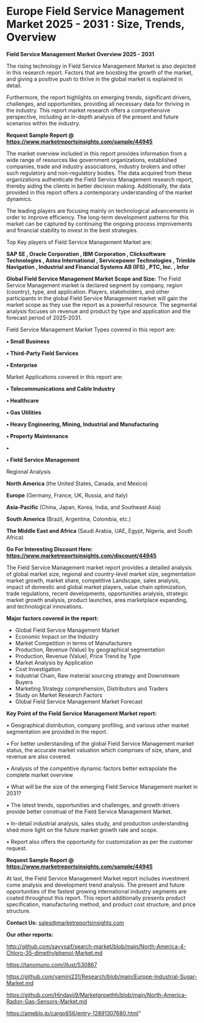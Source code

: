 # Europe Field Service Management Market 2025 - 2031 : Size, Trends, Overview

<Strong> Field Service Management Market Overview 2025 - 2031</strong>

The rising technology in Field Service Management Market is also depicted in this research report. Factors that are boosting the growth of the market, and giving a positive push to thrive in the global market is explained in detail.

Furthermore, the report highlights on emerging trends, significant drivers, challenges, and opportunities, providing all necessary data for thriving in the industry. This report market research offers a comprehensive perspective, including an in-depth analysis of the present and future scenarios within the industry.

<strong>Request Sample Report @ <a href=https://www.marketreportsinsights.com/sample/44945>https://www.marketreportsinsights.com/sample/44945</a></strong>

The market overview included in this report provides information from a wide range of resources like government organizations, established companies, trade and industry associations, industry brokers and other such regulatory and non-regulatory bodies. The data acquired from these organizations authenticate the Field Service Management research report, thereby aiding the clients in better decision making. Additionally, the data provided in this report offers a contemporary understanding of the market dynamics.

The leading players are focusing mainly on technological advancements in order to improve efficiency. The long-term development patterns for this market can be captured by continuing the ongoing process improvements and financial stability to invest in the best strategies.

Top Key players of Field Service Management Market are:

<strong>SAP SE , Oracle Corporation , IBM Corporation , Clicksoftware Technologies , Astea International , Servicepower Technologies , Trimble Navigation , Industrial and Financial Systems AB (IFS) , PTC, Inc. , Infor </strong>

<strong><b>Global Field Service Management Market Scope and Size:</b></strong>
The Field Service Management market is declared segment by company, region (country), type, and application. Players, stakeholders, and other participants in the global Field Service Management market will gain the market scope as they use the report as a powerful resource. The segmental analysis focuses on revenue and product by type and application and the forecast period of 2025-2031.

Field Service Management Market Types covered in this report are:

<strong>•  Small Business 

•  Third-Party Field Services 

•  Enterprise</strong>

Market Applications covered in this report are:

<strong>•  Telecommunications and Cable Industry 

•  Healthcare 

•  Gas Utilities 

•  Heavy Engineering, Mining, Industrial and Manufacturing 

•  Property Maintenance

•  

•  Field Service Management</strong> 

Regional Analysis

<strong>North America</strong> (the United States, Canada, and Mexico)

<strong>Europe</strong> (Germany, France, UK, Russia, and Italy)

<strong>Asia-Pacific</strong> (China, Japan, Korea, India, and Southeast Asia)

<strong>South America</strong> (Brazil, Argentina, Colombia, etc.)

<strong>The Middle East and Africa</strong> (Saudi Arabia, UAE, Egypt, Nigeria, and South Africa)

<strong>Go For Interesting Discount Here: <a href=https://www.marketreportsinsights.com/discount/44945>https://www.marketreportsinsights.com/discount/44945</a></strong>

The Field Service Management market report provides a detailed analysis of global market size, regional and country-level market size, segmentation market growth, market share, competitive Landscape, sales analysis, impact of domestic and global market players, value chain optimization, trade regulations, recent developments, opportunities analysis, strategic market growth analysis, product launches, area marketplace expanding, and technological innovations.

<strong><b>Major factors covered in the report:</b></strong>
<ul>
  <li>Global Field Service Management Market </li>
  <li>Economic Impact on the Industry</li>
  <li>Market Competition in terms of Manufacturers</li>
  <li>Production, Revenue (Value) by geographical segmentation</li>
  <li>Production, Revenue (Value), Price Trend by Type</li>
  <li>Market Analysis by Application</li>
  <li>Cost Investigation</li>
  <li>Industrial Chain, Raw material sourcing strategy and Downstream Buyers</li>
  <li>Marketing Strategy comprehension, Distributors and Traders</li>
  <li>Study on Market Research Factors</li>
  <li>Global Field Service Management Market Forecast</li>
</ul>

<strong><b>Key Point of the Field Service Management Market report:</b></strong>

• Geographical distribution, company profiling, and various other market segmentation are provided in the report.

• For better understanding of the global Field Service Management market status, the accurate market valuation which comprises of size, share, and revenue are also covered.

• Analysis of the competitive dynamic factors better extrapolate the complete market overview

• What will be the size of the emerging Field Service Management market in 2031?

• The latest trends, opportunities and challenges, and growth drivers provide better construal of the Field Service Management Market.

• In-detail industrial analysis, sales study, and production understanding shed more light on the future market growth rate and scope.

• Report also offers the opportunity for customization as per the customer request.

<strong>Request Sample Report @ <a href=https://www.marketreportsinsights.com/sample/44945>https://www.marketreportsinsights.com/sample/44945</a></strong>

At last, the Field Service Management Market report includes investment come analysis and development trend analysis. The present and future opportunities of the fastest growing international industry segments are coated throughout this report. This report additionally presents product specification, manufacturing method, and product cost structure, and price structure.

<strong>Contact Us:</strong>
sales@marketreportsinsights.com

<strong>Our other reports:</strong>

<a href=http://github.com/sayysaif/search-market/blob/main/North-America-4-Chloro-35-dimethylphenol-Market.md>http://github.com/sayysaif/search-market/blob/main/North-America-4-Chloro-35-dimethylphenol-Market.md</a>

<a href=https://tanomuno.com/illust/530867>https://tanomuno.com/illust/530867</a>

<a href=https://github.com/yamini231/Research/blob/main/Europe-Industrial-Sugar-Market.md>https://github.com/yamini231/Research/blob/main/Europe-Industrial-Sugar-Market.md</a>

<a href=https://github.com/Hindavii9/Marketgrowthh/blob/main/North-America-Radon-Gas-Sensors-Market.md>https://github.com/Hindavii9/Marketgrowthh/blob/main/North-America-Radon-Gas-Sensors-Market.md</a>

<a href=https://ameblo.jp/cargo656/entry-12891307680.html>https://ameblo.jp/cargo656/entry-12891307680.html</a>"
